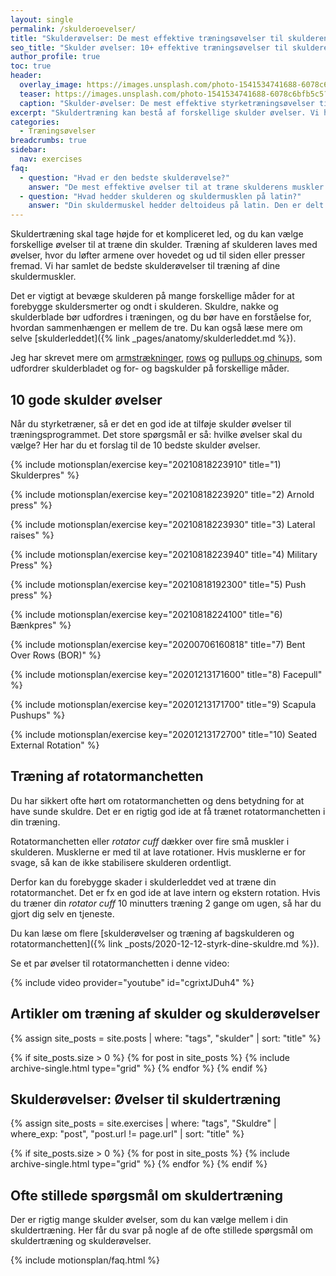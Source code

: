 ```yaml
---
layout: single
permalink: /skulderoevelser/
title: "Skulderøvelser: De mest effektive træningsøvelser til skulderen 🏋"
seo_title: "Skulder øvelser: 10+ effektive træningsøvelser til skulderen"
author_profile: true
toc: true
header:
  overlay_image: https://images.unsplash.com/photo-1541534741688-6078c6bfb5c5?ixlib=rb-1.2.1&ixid=eyJhcHBfaWQiOjEyMDd9&auto=format&fit=crop&h=630&w=1200&q=10
  teaser: https://images.unsplash.com/photo-1541534741688-6078c6bfb5c5?ixlib=rb-1.2.1&ixid=eyJhcHBfaWQiOjEyMDd9&auto=format&fit=crop&h=300&w=400&q=10
  caption: "Skulder-øvelser: De mest effektive styrketræningsøvelser til skulderen"
excerpt: "Skuldertræning kan bestå af forskellige skulder øvelser. Vi har samlet det bedste styrketræningsøvelser og skulder-øvelser til træning af din skulder."
categories:
  - Træningsøvelser
breadcrumbs: true
sidebar:
  nav: exercises
faq:
  - question: "Hvad er den bedste skulderøvelse?"
    answer: "De mest effektive øvelser til at træne skulderens muskler er military press, skulderpres, arnold press, lateral raise og bent over rows. Du kan ikke ramme alle tre dele af skuldermusklen med en øvelse, så husk også at fokusere på den midterste del og bagskulderen. Du kan se alle øvelserne her på siden."
  - question: "Hvad hedder skulderen og skuldermusklen på latin?"
    answer: "Din skuldermuskel hedder deltoideus på latin. Den er delt op i tre dele. Den forreste del kaldes også den anteriore del og deltoideus pars clavicularis. Den midterste del eller laterale del kaldes også deltoideus acromialis. Den bagerste del eller posteriore del kaldes også detoideus pars spinalis. Du kan læse mere om [skuldermusklen deltoideus her](/deltoideus/). Den primære funktion for skuldermusklen er abduktion og fleksion i skulderleddet."
---
```


Skuldertræning skal tage højde for et kompliceret led, og du kan vælge forskellige øvelser til at træne din skulder. Træning af skulderen laves med øvelser, hvor du løfter armene over hovedet og ud til siden eller presser fremad. Vi har samlet de bedste skulderøvelser til træning af dine skuldermuskler.

Det er vigtigt at bevæge skulderen på mange forskellige måder for at forebygge skuldersmerter og ondt i skulderen. Skuldre, nakke og skulderblade bør udfordres i træningen, og du bør have en forståelse for, hvordan sammenhængen er mellem de tre. Du kan også læse mere om selve [skulderleddet]({% link _pages/anatomy/skulderleddet.md %}).

Jeg har skrevet mere om [armstrækninger](/armbojninger-eller-armstraekninger-pushups/), [rows](/rows/) og [pullups og chinups](/chinup-vs-pullup/), som udfordrer skulderbladet og for- og bagskulder på forskellige måder.

## 10 gode skulder øvelser

Når du styrketræner, så er det en god ide at tilføje skulder øvelser til træningsprogrammet. Det store spørgsmål er så: hvilke øvelser skal du vælge? Her har du et forslag til de 10 bedste skulder øvelser.

{% include motionsplan/exercise key="20210818223910" title="1) Skulderpres" %}

{% include motionsplan/exercise key="20210818223920" title="2) Arnold press" %}

{% include motionsplan/exercise key="20210818223930" title="3) Lateral raises" %}

{% include motionsplan/exercise key="20210818223940" title="4) Military Press" %}

{% include motionsplan/exercise key="20210818192300" title="5) Push press" %}

{% include motionsplan/exercise key="20210818224100" title="6) Bænkpres" %}

{% include motionsplan/exercise key="20200706160818" title="7) Bent Over Rows (BOR)" %}

{% include motionsplan/exercise key="20201213171600" title="8) Facepull" %}

{% include motionsplan/exercise key="20201213171700" title="9) Scapula Pushups" %}

{% include motionsplan/exercise key="20201213172700" title="10) Seated External Rotation" %}

## Træning af rotatormanchetten

Du har sikkert ofte hørt om rotatormanchetten og dens betydning for at have sunde skuldre. Det er en rigtig god ide at få trænet rotatormanchetten i din træning.

Rotatormanchetten eller _rotator cuff_ dækker over fire små muskler i skulderen. Musklerne er med til at lave rotationer. Hvis musklerne er for svage, så kan de ikke stabilisere skulderen ordentligt.

Derfor kan du forebygge skader i skulderleddet ved at træne din rotatormanchet. Det er fx en god ide at lave intern og ekstern rotation. Hvis du træner din *rotator cuff* 10 minutters træning 2 gange om ugen, så har du gjort dig selv en tjeneste.

Du kan læse om flere [skulderøvelser og træning af bagskulderen og rotatormanchetten]({% link _posts/2020-12-12-styrk-dine-skuldre.md %}).

Se et par øvelser til rotatormanchetten i denne video:

{% include video provider="youtube" id="cgrixtJDuh4" %}

## Artikler om træning af skulder og skulderøvelser

<div class="feature__wrapper">

{% assign site_posts = site.posts | where: "tags", "skulder" | sort: "title" %}

{% if site_posts.size > 0 %}
  {% for post in site_posts %}
    {% include archive-single.html type="grid" %}
  {% endfor %}
{% endif %}

</div>

## Skulderøvelser: Øvelser til skuldertræning

{% assign site_posts = site.exercises | where: "tags", "Skuldre" | where_exp: "post", "post.url != page.url" | sort: "title" %}

<div class="feature__wrapper">

{% if site_posts.size > 0 %}
  {% for post in site_posts %}
    {% include archive-single.html type="grid" %}
  {% endfor %}
{% endif %}

</div>

## Ofte stillede spørgsmål om skuldertræning

Der er rigtig mange skulder øvelser, som du kan vælge mellem i din skuldertræning. Her får du svar på nogle af de ofte stillede spørgsmål om skuldertræning og skulderøvelser.

{% include motionsplan/faq.html %}
